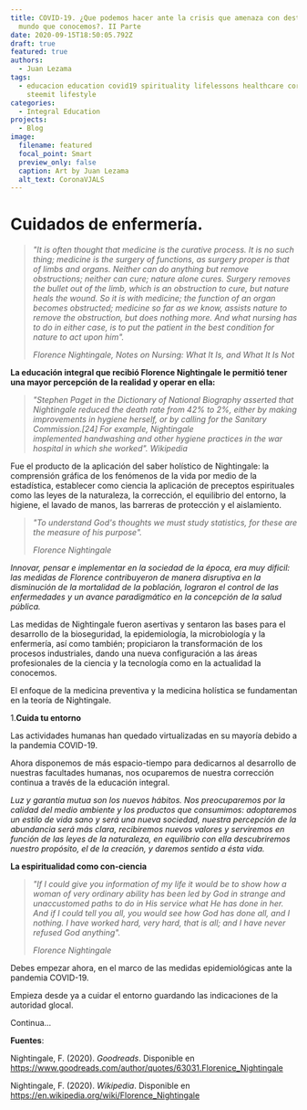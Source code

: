 ```yaml
---
title: COVID-19. ¿Que podemos hacer ante la crisis que amenaza con destruir el
  mundo que conocemos?. II Parte
date: 2020-09-15T18:50:05.792Z
draft: true
featured: true
authors:
  - Juan Lezama
tags:
  - educacion education covid19 spirituality lifelessons healthcare coronavirus
    steemit lifestyle
categories:
  - Integral Education
projects:
  - Blog
image:
  filename: featured
  focal_point: Smart
  preview_only: false
  caption: Art by Juan Lezama
  alt_text: CoronaVJALS
---
```

# Cuidados de enfermería.

> *"It is often thought that medicine is the curative process. It is no such thing; medicine is the surgery of functions, as surgery proper is that of limbs and organs. Neither can do anything but remove obstructions; neither can cure; nature alone cures. Surgery removes the bullet out of the limb, which is an obstruction to cure, but nature heals the wound. So it is with medicine; the function of an organ becomes obstructed; medicine so far as we know, assists nature to remove the obstruction, but does nothing more. And what nursing has to do in either case, is to put the patient in the best condition for nature to act upon him".*
>
> *Florence Nightingale, Notes on Nursing: What It Is, and What It Is Not*

**La educación integral que recibió Florence Nightingale le permitió tener una mayor percepción de la realidad y operar en ella:**

> *"Stephen Paget in the Dictionary of National Biography asserted that Nightingale reduced the death rate from 42% to 2%, either by making improvements in hygiene herself, or by calling for the Sanitary Commission.\[24] For example, Nightingale implemented handwashing and other hygiene practices in the war hospital in which she worked". Wikipedia*

Fue el producto de la aplicación del saber holístico de Nightingale: la comprensión gráfica de los fenómenos de la vida por medio de la estadística, establecer como ciencia la aplicación de preceptos espirituales como las leyes de la naturaleza, la corrección, el equilibrio del entorno, la higiene, el lavado de manos, las barreras de protección y el aislamiento.

> *"To understand God's thoughts we must study statistics, for these are the measure of his purpose".*
>
> *Florence Nightingale*

*Innovar, pensar e implementar en la sociedad de la época, era muy dificil: las medidas de Florence contribuyeron de manera disruptiva en la disminución de la mortalidad de la población, lograron el control de las enfermedades y un avance paradigmático en la concepción de la salud pública.*

Las medidas de Nightingale fueron asertivas y sentaron las bases para el desarrollo de la bioseguridad, la epidemiología, la microbiología y la enfermería, así como también; propiciaron la transformación de los procesos industriales, dando una nueva configuración a las áreas profesionales de la ciencia y la tecnología como en la actualidad la conocemos.

El enfoque de la medicina preventiva y la medicina holística se fundamentan en la teoría de Nightingale.

1.**Cuida tu entorno**

Las actividades humanas han quedado virtualizadas en su mayoría debido a la pandemia COVID-19.

Ahora disponemos de más espacio-tiempo para dedicarnos al desarrollo de nuestras facultades humanas, nos ocuparemos de nuestra corrección continua a través de la educación integral.

*Luz y garantía mutua son los nuevos hábitos. Nos preocuparemos por la calidad del medio ambiente y los productos que consumimos: adoptaremos un estilo de vida sano y será una nueva sociedad, nuestra percepción de la abundancia será más clara, recibiremos nuevos valores y serviremos en función de las leyes de la naturaleza, en equilibrio con ella descubriremos nuestro propósito, el de la creación, y daremos sentido a ésta vida.*

**La espiritualidad como con-ciencia**

> *"If I could give you information of my life it would be to show how a woman of very ordinary ability has been led by God in strange and unaccustomed paths to do in His service what He has done in her. And if I could tell you all, you would see how God has done all, and I nothing. I have worked hard, very hard, that is all; and I have never refused God anything".*
>
> *Florence Nightingale*

Debes empezar ahora, en el marco de las medidas epidemiológicas ante la pandemia COVID-19.

Empieza desde ya a cuidar el entorno guardando las indicaciones de la autoridad glocal.

Continua...

**Fuentes**:

Nightingale, F. (2020). *Goodreads*. Disponible en https://www.goodreads.com/author/quotes/63031.Florenice_Nightingale

Nightingale, F. (2020). *Wikipedia*. Disponible en https://en.wikipedia.org/wiki/Florence_Nightingale